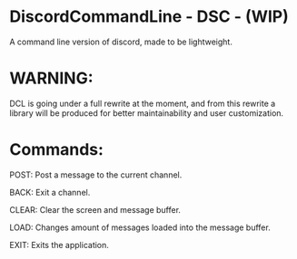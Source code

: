 # DiscordCommandLine - DSC - (WIP)
A command line version of discord, made to be lightweight. 

# WARNING:
DCL is going under a full rewrite at the moment, and from this rewrite a library will be produced for better maintainability and user customization.

# Commands: 
POST: Post a message to the current channel.

BACK: Exit a channel.

CLEAR: Clear the screen and message buffer.

LOAD: Changes amount of messages loaded into the message buffer.

EXIT: Exits the application.

